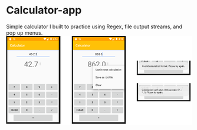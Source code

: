 # Calculator-app
Simple calculator I built to practice using Regex, file output streams, and pop up menus.
![](app/src/main/res/drawable-v24/calculator_screenshots.png)
